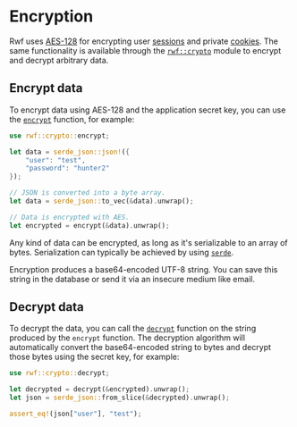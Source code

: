 # Encryption

Rwf uses [AES-128](https://en.wikipedia.org/wiki/Advanced_Encryption_Standard) for encrypting user [sessions](../controllers/sessions) and private [cookies](../controllers/cookies). The same functionality is available through the [`rwf::crypto`](https://docs.rs/rwf/latest/rwf/crypto/index.html) module to encrypt and decrypt arbitrary data.

## Encrypt data

To encrypt data using AES-128 and the application secret key, you can use the [`encrypt`](https://docs.rs/rwf/latest/rwf/crypto/fn.encrypt.html) function, for example:

```rust
use rwf::crypto::encrypt;

let data = serde_json::json!({
    "user": "test",
    "password": "hunter2"
});

// JSON is converted into a byte array.
let data = serde_json::to_vec(&data).unwrap();

// Data is encrypted with AES.
let encrypted = encrypt(&data).unwrap();
```

Any kind of data can be encrypted, as long as it's serializable to an array of bytes. Serialization can typically be achieved by using [`serde`](https://docs.rs/serde/latest/serde/).

Encryption produces a base64-encoded UTF-8 string. You can save this string in the database or send it via an insecure medium like email.

## Decrypt data

To decrypt the data, you can call the [`decrypt`](https://docs.rs/rwf/latest/rwf/crypto/fn.decrypt.html) function on the string produced by the `encrypt` function. The decryption algorithm will automatically convert the base64-encoded string to bytes and decrypt those bytes using the secret key, for example:

```rust
use rwf::crypto::decrypt;

let decrypted = decrypt(&encrypted).unwrap();
let json = serde_json::from_slice(&decrypted).unwrap();

assert_eq!(json["user"], "test");
```
